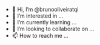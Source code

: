 - 👋 Hi, I’m @brunooliveiratqi
- 👀 I’m interested in ...
- 🌱 I’m currently learning ...
- 💞️ I’m looking to collaborate on ...
- 📫 How to reach me ...

<!---
brunooliveiratqi/brunooliveiratqi is a ✨ special ✨ repository because its `README.md` (this file) appears on your GitHub profile.
You can click the Preview link to take a look at your changes.
--->
